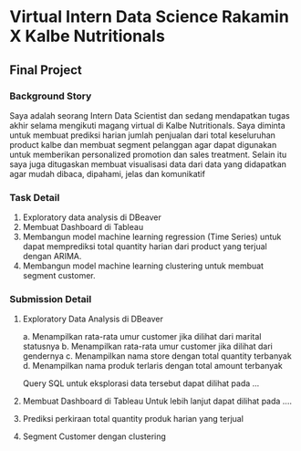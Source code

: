 # Virtual Intern Data Science Rakamin X Kalbe Nutritionals

## Final Project

### Background Story

Saya adalah seorang Intern Data Scientist dan sedang mendapatkan tugas akhir selama mengikuti magang virtual di Kalbe Nutritionals. Saya diminta
untuk membuat prediksi harian jumlah penjualan dari total keseluruhan product kalbe dan membuat segment pelanggan agar dapat digunakan untuk
memberikan personalized promotion dan sales treatment. Selain itu saya juga ditugaskan membuat visualisasi data dari data yang didapatkan agar mudah
dibaca, dipahami, jelas dan komunikatif

### Task Detail

1. Exploratory data analysis di DBeaver
2. Membuat Dashboard di Tableau
3. Membangun model machine learning regression (Time Series) untuk dapat memprediksi total quantity harian dari product yang terjual dengan ARIMA.
4. Membangun model machine learning clustering untuk membuat segment customer.

### Submission Detail

1. Exploratory Data Analysis di DBeaver

   a. Menampilkan rata-rata umur customer jika dilihat dari marital statusnya
   b. Menampilkan rata-rata umur customer jika dilihat dari gendernya
   c. Menampilkan nama store dengan total quantity terbanyak
   d. Menampilkan nama produk terlaris dengan total amount terbanyak

   Query SQL untuk eksplorasi data tersebut dapat dilihat pada ...

2. Membuat Dashboard di Tableau
   Untuk lebih lanjut dapat dilihat pada ....
   
3. Prediksi perkiraan total quantity produk harian yang terjual
   
4. Segment Customer dengan clustering
   
    

